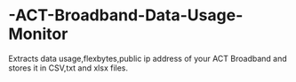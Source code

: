 # -ACT-Broadband-Data-Usage-Monitor
Extracts data usage,flexbytes,public ip address of your ACT Broadband and stores it in CSV,txt and xlsx files.
